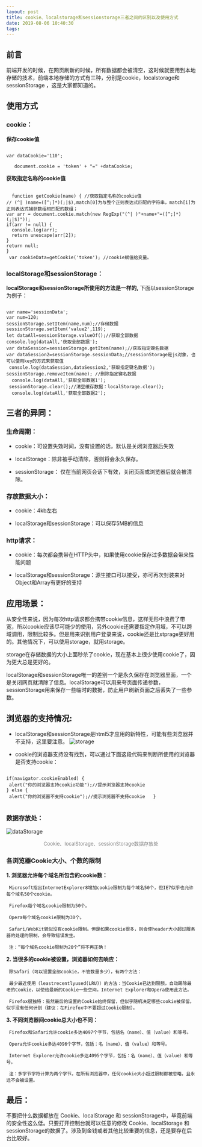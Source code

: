 ```yaml
---
layout: post
title: cookie、localstorage和sessionstorage三者之间的区别以及使用方式
date: 2019-08-06 10:40:30
tags:
---
```



## 前言
前端开发的时候，在网页刷新的时候，所有数据都会被清空，这时候就要用到本地存储的技术，前端本地存储的方式有三种，分别是cookie，localstorage和sessionStorage ，这是大家都知道的。

## 使用方式
### cookie：
 **保存cookie值** 

 ``` javacript

 var dataCookie='110';
 
    document.cookie = 'token' + "=" +dataCookie;

```

**获取指定名称的cookie值**
``` javacript

  function getCookie(name) { //获取指定名称的cookie值
// (^| )name=([^;]*)(;|$),match[0]为与整个正则表达式匹配的字符串，match[i]为正则表达式捕获数组相匹配的数组；
var arr = document.cookie.match(new RegExp("(^| )"+name+"=([^;]*)(;|$)"));
if(arr != null) {
  console.log(arr);
  return unescape(arr[2]);
}
return null;
}
 var cookieData=getCookie('token'); //cookie赋值给变量。

```

### localStorage和sessionStorage：
**localStorage和sessionStorage所使用的方法是一样的,** 下面以sessionStorage为例子：

``` javacript

var name='sessionData';
var num=120;
sessionStorage.setItem(name,num);//存储数据
sessionStorage.setItem('value2',119);
let dataAll=sessionStorage.valueOf();//获取全部数据
console.log(dataAll,'获取全部数据');
var dataSession=sessionStorage.getItem(name);//获取指定键名数据
var dataSession2=sessionStorage.sessionData;//sessionStorage是js对象，也可以使用key的方式来获取值
 console.log(dataSession,dataSession2,'获取指定键名数据');
sessionStorage.removeItem(name); //删除指定键名数据
  console.log(dataAll,'获取全部数据1');
 sessionStorage.clear();//清空缓存数据：localStorage.clear();
  console.log(dataAll,'获取全部数据2'); 

```

## 三者的异同：

### 生命周期：
 * cookie：可设置失效时间，没有设置的话，默认是关闭浏览器后失效

 * localStorage：除非被手动清除，否则将会永久保存。

 * sessionStorage： 仅在当前网页会话下有效，关闭页面或浏览器后就会被清除。

### 存放数据大小：
 * cookie：4kb左右 

 * localStorage和sessionStorage：可以保存5MB的信息

### http请求：
 * cookie：每次都会携带在HTTP头中，如果使用cookie保存过多数据会带来性能问题

 * localStorage和sessionStorage：源生接口可以接受，亦可再次封装来对Object和Array有更好的支持


## 应用场景：
从安全性来说，因为每次http请求都会携带cookie信息，这样无形中浪费了带宽，所以cookie应该尽可能少的使用，另外cookie还需要指定作用域，不可以跨域调用，限制比较多。但是用来识别用户登录来说，cookie还是比stprage更好用的。其他情况下，可以使用storage，就用storage。

storage在存储数据的大小上面秒杀了cookie，现在基本上很少使用cookie了，因为更大总是更好的。

localStorage和sessionStorage唯一的差别一个是永久保存在浏览器里面，一个是关闭网页就清除了信息。localStorage可以用来夸页面传递参数，sessionStorage用来保存一些临时的数据，防止用户刷新页面之后丢失了一些参数。

## 浏览器的支持情况:
 * localStorage和sessionStorage是html5才应用的新特性，可能有些浏览器并不支持，这里要注意。
 ![storage](https://user-gold-cdn.xitu.io/2017/11/25/15ff2d54764e53af?imageView2/0/w/1280/h/960/format/webp/ignore-error/1 "storage")

 * cookie的浏览器支持没有找到，可以通过下面这段代码来判断所使用的浏览器是否支持cookie：

 ``` javacript

if(navigator.cookieEnabled) {
  alert("你的浏览器支持cookie功能");//提示浏览器支持cookie  
} else {
  alert("你的浏览器不支持cookie");//提示浏览器不支持cookie   }


```

### 数据存放处：
 ![dataStorage](https://user-gold-cdn.xitu.io/2017/11/25/15ff2f727028f37b?imageView2/0/w/1280/h/960/format/webp/ignore-error/1 "dataStorage")<center><font color=gray size=2>Cookie、localStorage、sessionStorage数据存放处</font></center>

 ### 各浏览器Cookie大小、个数的限制
  **1. 浏览器允许每个域名所包含的cookie数：**

     Microsoft指出InternetExplorer8增加cookie限制为每个域名50个，但IE7似乎也允许每个域名50个cookie。

     Firefox每个域名cookie限制为50个。

     Opera每个域名cookie限制为30个。

     Safari/WebKit貌似没有cookie限制。但是如果cookie很多，则会使header大小超过服务器的处理的限制，会导致错误发生。

     注：“每个域名cookie限制为20个”将不再正确！

  **2. 当很多的cookie被设置，浏览器如何去响应：**

     除Safari（可以设置全部cookie，不管数量多少），有两个方法：

     最少最近使用（leastrecentlyused(LRU)）的方法：当Cookie已达到限额，自动踢除最老的Cookie，以使给最新的Cookie一些空间。Internet Explorer和Opera使用此方法。

     Firefox很独特：虽然最后的设置的Cookie始终保留，但似乎随机决定哪些cookie被保留。似乎没有任何计划（建议：在Firefox中不要超过Cookie限制）。

  **3. 不同浏览器间cookie总大小也不同：**

     Firefox和Safari允许cookie多达4097个字节，包括名（name）、值（value）和等号。

     Opera允许cookie多达4096个字节，包括：名（name）、值（value）和等号。

     Internet Explorer允许cookie多达4095个字节，包括：名（name）、值（value）和等号。

     注：多字节字符计算为两个字节。在所有浏览器中，任何cookie大小超过限制都被忽略，且永远不会被设置。


## 最后：
不要把什么数据都放在 Cookie、localStorage 和 sessionStorage中，毕竟前端的安全性这么低。只要打开控制台就可以任意的修改 Cookie、localStorage 和 sessionStorage的数据了。涉及到金钱或者其他比较重要的信息，还是要存在后台比较好。
